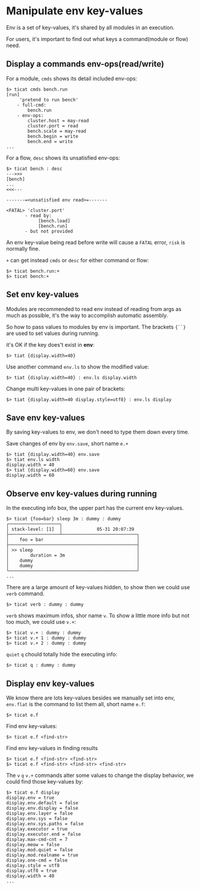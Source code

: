 # Manipulate env key-values

Env is a set of key-values, it's shared by all modules in an execution.

For users, it's important to find out what keys a command(module or flow) need.

## Display a commands env-ops(read/write)

For a module, `cmds` shows its detail included env-ops:
```
$> ticat cmds bench.run
[run]
     'pretend to run bench'
    - full-cmd:
        bench.run
    - env-ops:
        cluster.host = may-read
        cluster.port = read
        bench.scale = may-read
        bench.begin = write
        bench.end = write
...
```

For a flow, `desc` shows its unsatisfied env-ops:
```
$> ticat bench : desc
--->>>
[bench]
...
<<<---

-------=<unsatisfied env read>=-------

<FATAL> 'cluster.port'
       - read by:
            [bench.load]
            [bench.run]
       - but not provided
```
An env key-value being read before write will cause a `FATAL` error, `risk` is normally fine.

`+` can get instead `cmds` or `desc` for either command or flow:
```
$> ticat bench.run:+
$> ticat bench:+
```

## Set env key-values

Modules are recommended to read env instead of reading from args as much as possible,
it's the way to accomplish automatic assembly.

So how to pass values to modules by env is important.
The brackets `{``}` are used to set values during running.

it's OK if the key does't exist in **env**:
```
$> tiat {display.width=40}
```

Use another command `env.ls` to show the modified value:
```
$> tiat {display.width=40} : env.ls display.width
```

Change multi key-values in one pair of brackets:
```
$> tiat {display.width=40 display.style=utf8} : env.ls display
```

## Save env key-values

By saving key-values to env, we don't need to type them down every time.

Save changes of env by `env.save`, short name `e.+`
```
$> tiat {display.width=40} env.save
$> tiat env.ls width
display.width = 40
$> tiat {display.width=60} env.save
display.width = 60
```

## Observe env key-values during running

In the executing info box,  the upper part has the current env key-values.
```
$> ticat {foo=bar} sleep 3m : dummy : dummy
┌───────────────────┐
│ stack-level: [1]  │             05-31 20:07:39
├───────────────────┴────────────────────────────┐
│    foo = bar                                   │
├────────────────────────────────────────────────┤
│ >> sleep                                       │
│        duration = 3m                           │
│    dummy                                       │
│    dummy                                       │
└────────────────────────────────────────────────┘
...
```

There are a large amount of key-values hidden,
to show then we could use `verb` command.
```
$> ticat verb : dummy : dummy
```

`verb` shows maximum infos, shor name `v`.
To show a little more info but not too much, we could use `v.+`:
```
$> ticat v.+ : dummy : dummy
$> ticat v.+ 1 : dummy : dummy
$> ticat v.+ 2 : dummy : dummy
```

`quiet` `q` chould totally hide the executing info:

```
$> ticat q : dummy : dummy
```

## Display env key-values

We know there are lots key-values besides we manually set into env,
`env.flat` is the command to list them all, short name `e.f`:
```
$> ticat e.f
```

Find env key-values:
```
$> ticat e.f <find-str>
```

Find env key-values in finding results
```
$> ticat e.f <find-str> <find-str>
$> ticat e.f <find-str> <find-str> <find-str>
```

The `v` `q` `v.+` commands alter some values to change the display behavior,
we could find those key-values by:
```
$> ticat e.f display
display.env = true
display.env.default = false
display.env.display = false
display.env.layer = false
display.env.sys = false
display.env.sys.paths = false
display.executor = true
display.executor.end = false
display.max-cmd-cnt = 7
display.meow = false
display.mod.quiet = false
display.mod.realname = true
display.one-cmd = false
display.style = utf8
display.utf8 = true
display.width = 40
...
```
